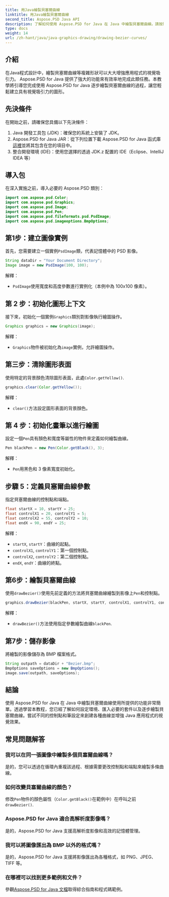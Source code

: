 ```yaml
---
title: 用Java繪製貝塞爾曲線
linktitle: 用Java繪製貝塞爾曲線
second_title: Aspose.PSD Java API
description: 了解如何使用 Aspose.PSD for Java 在 Java 中繪製貝塞爾曲線。請按照我們的逐步指南和程式碼範例進行操作。
type: docs
weight: 14
url: /zh-hant/java/java-graphics-drawing/drawing-bezier-curves/
---
```

## 介紹
在Java程式設計中，繪製貝塞爾曲線等複雜形狀可以大大增強應用程式的視覺吸引力。 Aspose.PSD for Java 提供了強大的功能來有效率地完成此類任務。本教學將引導您完成使用 Aspose.PSD for Java 逐步繪製貝塞爾曲線的過程，讓您輕鬆建立具有視覺吸引力的圖形。
## 先決條件
在開始之前，請確保您具備以下先決條件：
1. Java 開發工具包 (JDK)：確保您的系統上安裝了 JDK。
2.  Aspose.PSD for Java JAR：從下列位置下載 Aspose.PSD for Java 函式庫[這裡](https://releases.aspose.com/psd/java/)並將其包含在您的項目中。
3. 整合開發環境 (IDE)：使用您選擇的透過 JDK.z 配置的 IDE（Eclipse、IntelliJ IDEA 等）
## 導入包
在深入實施之前，導入必要的 Aspose.PSD 類別：
```java
import com.aspose.psd.Color;
import com.aspose.psd.Graphics;
import com.aspose.psd.Image;
import com.aspose.psd.Pen;
import com.aspose.psd.fileformats.psd.PsdImage;
import com.aspose.psd.imageoptions.BmpOptions;
```
## 第1步：建立圖像實例
首先，您需要建立一個實例`PsdImage`類，代表記憶體中的 PSD 影像。
```java
String dataDir = "Your Document Directory";
Image image = new PsdImage(100, 100);
```
解釋：
- `PsdImage`使用寬度和高度參數進行實例化（本例中為 100x100 像素）。
## 第 2 步：初始化圖形上下文
接下來，初始化一個實例`Graphics`類別對影像執行繪圖操作。
```java
Graphics graphics = new Graphics(image);
```
解釋：
- `Graphics`物件被初始化為`image`實例，允許繪圖操作。
## 第三步：清除圖形表面
使用特定的背景顏色清除圖形表面，此處`Color.getYellow()`.
```java
graphics.clear(Color.getYellow());
```
解釋：
- `clear()`方法設定圖形表面的背景顏色。
## 第 4 步：初始化畫筆以進行繪圖
設定一個`Pen`具有顏色和寬度等屬性的物件來定義如何繪製曲線。
```java
Pen blackPen = new Pen(Color.getBlack(), 3);
```
解釋：
- `Pen`用黑色和 3 像素寬度初始化。
## 步驟 5：定義貝塞爾曲線參數
指定貝塞爾曲線的控制點和端點。
```java
float startX = 10, startY = 25;
float controlX1 = 20, controlY1 = 5;
float controlX2 = 55, controlY2 = 10;
float endX = 90, endY = 25;
```
解釋：
- `startX`, `startY`：曲線的起點。
- `controlX1`, `controlY1`：第一個控制點。
- `controlX2`, `controlY2`：第二個控制點。
- `endX`, `endY`：曲線的終點。
## 第6步：繪製貝塞爾曲線
使用`drawBezier()`使用先前定義的方法將貝塞爾曲線繪製到影像上`Pen`和控制點。
```java
graphics.drawBezier(blackPen, startX, startY, controlX1, controlY1, controlX2, controlY2, endX, endY);
```
解釋：
- `drawBezier()`方法使用指定參數繪製曲線`blackPen`.
## 第7步：儲存影像
將繪製的影像儲存為 BMP 檔案格式。
```java
String outpath = dataDir + "Bezier.bmp";
BmpOptions saveOptions = new BmpOptions();
image.save(outpath, saveOptions);
```
## 結論
使用 Aspose.PSD for Java 在 Java 中繪製貝塞爾曲線使用所提供的功能非常簡單。透過學習本教程，您已經了解如何設定環境、匯入必要的套件以及逐步繪製貝塞爾曲線。嘗試不同的控制點和筆設定來創建各種曲線並增強 Java 應用程式的視覺效果。
## 常見問題解答
### 我可以在同一張圖像中繪製多個貝塞爾曲線嗎？
是的，您可以透過在循環內重複該過程、根據需要更改控制點和端點來繪製多條曲線。
### 如何改變貝塞爾曲線的顏色？
修改`Pen`物件的顏色屬性（`Color.getBlack()`在範例中）在呼叫之前`drawBezier()`.
### Aspose.PSD for Java 適合高解析度影像嗎？
是的，Aspose.PSD for Java 支援高解析度影像和高效的記憶體管理。
### 我可以將圖像匯出為 BMP 以外的格式嗎？
是的，Aspose.PSD for Java 支援將影像匯出為各種格式，如 PNG、JPEG、TIFF 等。
### 在哪裡可以找到更多範例和文件？
參觀[Aspose.PSD for Java 文檔](https://reference.aspose.com/psd/java/)取得綜合指南和程式碼範例。